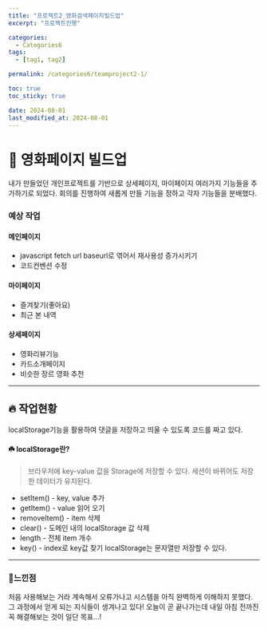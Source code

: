 ```yaml
---
title: "프로젝트2_영화검색페이지빌드업"
excerpt: "프로젝트진행"

categories:
  - Categories6
tags:
  - [tag1, tag2]

permalink: /categories6/teamproject2-1/

toc: true
toc_sticky: true

date: 2024-08-01
last_modified_at: 2024-08-01
---
```


# 🌟 영화페이지 빌드업

내가 만들었던 개인프로젝트를 기반으로 상세페이지, 마이페이지 여러가지 기능들을 추가하기로 되었다. 회의를 진행하여 새롭게 만들 기능을 정하고 각자 기능들을 분배했다.

### 예상 작업

#### 메인페이지

- javascript fetch url baseurl로 엮어서 재사용성 증가시키기
- 코드컨벤션 수정

#### 마이페이지

- 즐겨찾기(좋아요)
- 최근 본 내역

#### 상세페이지

- 영화리뷰기능
- 카드소개페이지
- 비슷한 장르 영화 추천

---

## 🔥 작업현황

localStorage기능을 활용하여 댓글을 저장하고 띄울 수 있도록 코드를 짜고 있다.

#### ☘️ localStorage란?

> 브라우저에 key-value 값을 Storage에 저장할 수 있다.
> 세션이 바뀌어도 저장한 데이터가 유지된다.

- setItem() - key, value 추가
- getItem() - value 읽어 오기
- removeItem() - item 삭제
- clear() - 도메인 내의 localStorage 값 삭제
- length - 전체 item 개수
- key() - index로 key값 찾기
  localStorage는 문자열만 저장할 수 있다.

---

### 👀느낀점

처음 사용해보는 거라 계속해서 오류가나고 시스템을 아직 완벽하게 이해하지 못했다. 그 과정에서 얻게 되는 지식들이 생겨나고 있다! 오늘이 곧 끝나가는데 내일 아침 전까진 꼭 해결해보는 것이 일단 목표...!
